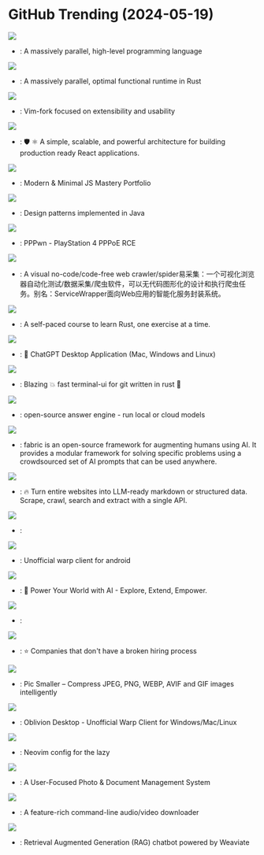 # GitHub Trending (2024-05-19)

![](https://img.shields.io/badge/Rust-New%202-green?style=flat-square&logo=appveyor)
- [](https://github.comundefined): A massively parallel, high-level programming language

![](https://img.shields.io/badge/Cuda-New%20809-green?style=flat-square&logo=appveyor)
- [](https://github.comundefined): A massively parallel, optimal functional runtime in Rust

![](https://img.shields.io/badge/Vim%20Script-New%20117-green?style=flat-square&logo=appveyor)
- [](https://github.comundefined): Vim-fork focused on extensibility and usability

![](https://img.shields.io/badge/TypeScript-New%2093-green?style=flat-square&logo=appveyor)
- [](https://github.comundefined): 🛡️ ⚛️ A simple, scalable, and powerful architecture for building production ready React applications.

![](https://img.shields.io/badge/TypeScript-New%2064-green?style=flat-square&logo=appveyor)
- [](https://github.comundefined): Modern & Minimal JS Mastery Portfolio

![](https://img.shields.io/badge/Java-New%2048-green?style=flat-square&logo=appveyor)
- [](https://github.comundefined): Design patterns implemented in Java

![](https://img.shields.io/badge/Python-New%2072-green?style=flat-square&logo=appveyor)
- [](https://github.comundefined): PPPwn - PlayStation 4 PPPoE RCE

![](https://img.shields.io/badge/JavaScript-New%20114-green?style=flat-square&logo=appveyor)
- [](https://github.comundefined): A visual no-code/code-free web crawler/spider易采集：一个可视化浏览器自动化测试/数据采集/爬虫软件，可以无代码图形化的设计和执行爬虫任务。别名：ServiceWrapper面向Web应用的智能化服务封装系统。

![](https://img.shields.io/badge/Rust-New%20223-green?style=flat-square&logo=appveyor)
- [](https://github.comundefined): A self-paced course to learn Rust, one exercise at a time.

![](https://img.shields.io/badge/Rust-New%20529-green?style=flat-square&logo=appveyor)
- [](https://github.comundefined): 🔮 ChatGPT Desktop Application (Mac, Windows and Linux)

![](https://img.shields.io/badge/Rust-New%2074-green?style=flat-square&logo=appveyor)
- [](https://github.comundefined): Blazing 💥 fast terminal-ui for git written in rust 🦀

![](https://img.shields.io/badge/TypeScript-New%2016-green?style=flat-square&logo=appveyor)
- [](https://github.comundefined): open-source answer engine - run local or cloud models

![](https://img.shields.io/badge/Python-New%20129-green?style=flat-square&logo=appveyor)
- [](https://github.comundefined): fabric is an open-source framework for augmenting humans using AI. It provides a modular framework for solving specific problems using a crowdsourced set of AI prompts that can be used anywhere.

![](https://img.shields.io/badge/TypeScript-New%20229-green?style=flat-square&logo=appveyor)
- [](https://github.comundefined): 🔥 Turn entire websites into LLM-ready markdown or structured data. Scrape, crawl, search and extract with a single API.

![](https://img.shields.io/badge/TypeScript-New%2096-green?style=flat-square&logo=appveyor)
- [](https://github.comundefined): 

![](https://img.shields.io/badge/Java-New%20102-green?style=flat-square&logo=appveyor)
- [](https://github.comundefined): Unofficial warp client for android

![](https://img.shields.io/badge/JavaScript-New%20163-green?style=flat-square&logo=appveyor)
- [](https://github.comundefined): 🚀 Power Your World with AI - Explore, Extend, Empower.

![](https://img.shields.io/badge/none-New%2096-green?style=flat-square&logo=appveyor)
- [](https://github.comundefined): 

![](https://img.shields.io/badge/JavaScript-New%2050-green?style=flat-square&logo=appveyor)
- [](https://github.comundefined): ⭐️ Companies that don't have a broken hiring process

![](https://img.shields.io/badge/JavaScript-New%2080-green?style=flat-square&logo=appveyor)
- [](https://github.comundefined): Pic Smaller – Compress JPEG, PNG, WEBP, AVIF and GIF images intelligently

![](https://img.shields.io/badge/TypeScript-New%20259-green?style=flat-square&logo=appveyor)
- [](https://github.comundefined): Oblivion Desktop - Unofficial Warp Client for Windows/Mac/Linux

![](https://img.shields.io/badge/Lua-New%20110-green?style=flat-square&logo=appveyor)
- [](https://github.comundefined): Neovim config for the lazy

![](https://img.shields.io/badge/Python-New%2040-green?style=flat-square&logo=appveyor)
- [](https://github.comundefined): A User-Focused Photo & Document Management System

![](https://img.shields.io/badge/Python-New%2070-green?style=flat-square&logo=appveyor)
- [](https://github.comundefined): A feature-rich command-line audio/video downloader

![](https://img.shields.io/badge/Python-New%2077-green?style=flat-square&logo=appveyor)
- [](https://github.comundefined): Retrieval Augmented Generation (RAG) chatbot powered by Weaviate

